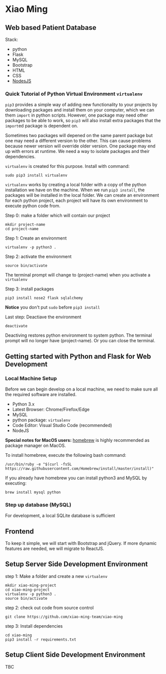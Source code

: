 # Xiao Ming

## Web based Patient Database

Stack:
 * python
 * Flask
 * MySQL
 * Bootstrap
 * HTML
 * CSS
 * [NodesJS](https://nodejs.org/en/)

### Quick Tutorial of Python Virtual Environment `virtualenv`
`pip3` provides a simple way of adding new functionality to your projects by downloading packages and install them on your computer, which we can them `import` in python scripts. However, one package may need other packages to be able to work, so `pip3` will also install extra packages that the `import`ed package is dependent on.

 Sometimes two packages will depened on the same parent package but one may need a different version to the other. This can cause problems because newer version will override older version. One package may end up with errors at runtime. We need a way to isolate packages and their dependencies.

 `virtualenv` is created for this purpose.
 Install with command:

    sudo pip3 install virtualenv

`virtualenv` works by creating a local folder with a copy of the python installation we have on the machine. When we run `pip3 install`, the packages will be installed in the local folder. We can create an environment for each python project, each project will have its own environment to execute python code from.

Step 0: make a folder which will contain our project

    mkdir project-name
    cd project-name

Step 1: Create an environment 

    virtualenv -p python3 .

Step 2: activate the environment

    source bin/activate

The terminal prompt will change to (project-name) when you activate a `virtualenv`

Step 3: install packages

    pip3 install nose2 flask sqlalchemy

**Notice** you don't put `sudo` before `pip3 install`

Last step: Deactiave the environment 

    deactivate

Deactiving restores python environment to system python. The terminal prompt will no longer have (project-name). Or you can close the terminal.


## Getting started with Python and Flask for Web Development

### Local Machine Setup

Before we can begin develop on a local machine, we need to make sure all the required software are installed.

* Python 3.x
* Latest Browser: Chrome/Firefox/Edge
* MySQL
* python package: `virtualenv`
* Code Editor: Visual Studio Code (recommended)
* NodeJS 

**Special notes for MacOS users:** [homebrew](https://brew.sh/) is highly recommended as package manager on MacOS.

To install homebrew, execute the following bash command:

    /usr/bin/ruby -e "$(curl -fsSL https://raw.githubusercontent.com/Homebrew/install/master/install)"


If you already have homebrew you can install python3 and MySQL by executing:

    brew install mysql python

### Step up database (MySQL)

For development, a local SQLite database is sufficient

## Frontend
To keep it simple, we will start with Bootstrap and jQuery. If more dynamic features are needed, we will migrate to ReactJS.


## Setup Server Side Development Environment

step 1: Make a folder and create a new `virtualenv`

    mkdir xiao-ming-project
    cd xiao-ming-project
    virtualenv -p python3 .
    source bin/activate

step 2: check out code from source control

    git clone https://github.com/xiao-ming-team/xiao-ming

step 3: Install dependencies

    cd xiao-ming
    pip3 install -r requirements.txt

## Setup Client Side Development Environment

TBC